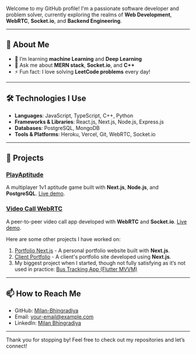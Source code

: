 
<!-- # Hi there! 👋 I'm Milan Bhingradiya -->


Welcome to my GitHub profile! I'm a passionate software developer and problem solver, currently exploring the realms of **Web Development**, **WebRTC**, **Socket.io**, and **Backend Engineering**.

---

## 🚀 About Me
<!-- - 🔭 I’m currently working on [Video Call WebRTC App](https://github.com/Milan-Bhingradiya/video_call_webrtc) -->
- 🌱 I’m learning **machine Learning** and **Deep Learning**
- 💬 Ask me about **MERN stack**, **Socket.io**, and **C++**
- ⚡ Fun fact: I love solving **LeetCode problems** every day!

---

## 🛠️ Technologies I Use
- **Languages**: JavaScript, TypeScript, C++, Python
- **Frameworks & Libraries**: React.js, Next.js, Node.js, Express.js
- **Databases**: PostgreSQL, MongoDB
- **Tools & Platforms**: Heroku, Vercel, Git, WebRTC, Socket.io

---

## 🌟 Projects
### [PlayAptitude](https://github.com/Milan-Bhingradiya/PlayAptitude)
A multiplayer 1v1 aptitude game built with **Next.js**, **Node.js**, and **PostgreSQL**.  [Live demo](https://play-aptitude.vercel.app/).

### [Video Call WebRTC](https://github.com/Milan-Bhingradiya/video_call_webrtc)
A peer-to-peer video call app developed with **WebRTC** and **Socket.io**. [Live demo](https://video-call-webrtc-eight.vercel.app/).

Here are some other projects I have worked on:
1. [Portfolio Next.js](https://milanop.vercel.app/) - A personal portfolio website built with **Next.js**.
2. [Client Portfolio](https://smit-shah-portfolio-five.vercel.app/) - A client's portfolio site developed using **Next.js**.
3. My biggest project when I started, though not fully satisfying as it’s not used in practice: [Bus Tracking App (Flutter MVVM)](https://github.com/Milan-Bhingradiya/Bustrackingapp_flutter_MVVM)

---

## 📫 How to Reach Me
- GitHub: [Milan-Bhingradiya](https://github.com/Milan-Bhingradiya)
- Email: [your-email@example.com](mailto:milanbhingradiya00@gmail.com)
- LinkedIn: [Milan Bhingradiya](https://www.linkedin.com/in/milanbhingradiya/)
---

Thank you for stopping by! Feel free to check out my repositories and let’s connect!
